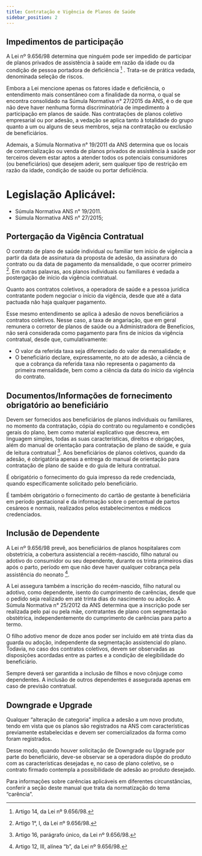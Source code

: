 ```yaml
---
title: Contratação e Vigência de Planos de Saúde
sidebar_position: 2
---
```


## Impedimentos de participação

A Lei nº 9.656/98 determina que ninguém pode ser impedido de participar de planos privados de assistência
à saúde em razão da idade ou da condição de pessoa portadora de deficiência [^67] . Trata-se de prática vedada,
denominada seleção de riscos.

Embora a Lei mencione apenas os fatores idade e deficiência, o entendimento mais consentâneo com a
finalidade da norma, o qual se encontra consolidado na Súmula Normativa n° 27/2015 da ANS, é o de que
não deve haver nenhuma forma discriminatória de impedimento à participação em planos de saúde. Nas contratações de planos coletivo empresarial ou por adesão, a vedação se aplica tanto à totalidade do grupo
quanto a um ou alguns de seus membros, seja na contratação ou exclusão de beneficiários.

Ademais, a Súmula Normativa n° 19/2011 da ANS determina que os locais de comercialização ou venda
de planos privados de assistência à saúde por terceiros devem estar aptos a atender todos os potenciais
consumidores (ou beneficiários) que desejem aderir, sem qualquer tipo de restrição em razão da idade,
condição de saúde ou portar deficiência.

# Legislação Aplicável:
- Súmula Normativa ANS n° 19/2011.
- Súmula Normativa ANS n° 27/2015;

## Portergação da Vigência Contratual

O contrato de plano de saúde individual ou familiar tem início de vigência a partir da data de assinatura da
proposta de adesão, da assinatura do contrato ou da data de pagamento da mensalidade, o que ocorrer
primeiro [^68]. Em outras palavras, aos planos individuais ou familiares é vedada a postergação de início da
vigência contratual.

Quanto aos contratos coletivos, a operadora de saúde e a pessoa jurídica contratante podem negociar o
início da vigência, desde que até a data pactuada não haja qualquer pagamento.

Esse mesmo entendimento se aplica à adesão de novos beneficiários a contratos coletivos. Nesse caso,
a taxa de angariação, que em geral remunera o corretor de planos de saúde ou a Administradora de
Benefícios, não será considerada como pagamento para fins de inícios da vigência contratual, desde que,
cumulativamente:

- O valor da referida taxa seja diferenciado do valor da mensalidade; e
- O beneficiário declare, expressamente, no ato de adesão, a ciência de que a cobrança da referida taxa
não representa o pagamento da primeira mensalidade, bem como a ciência da data do início da vigência
do contrato.

## Documentos/Informações de fornecimento obrigatório ao beneficiário

Devem ser fornecidos aos beneficiários de planos individuais ou familiares, no momento da contratação,
cópia do contrato ou regulamento e condições gerais do plano, bem como material explicativo que descreva,
em linguagem simples, todas as suas características, direitos e obrigações, além do manual de orientação
para contratação de plano de saúde, e guia de leitura contratual [^69]. Aos beneficiários de planos coletivos,
quando da adesão, é obrigatória apenas a entrega do manual de orientação para contratação de plano de
saúde e do guia de leitura contratual.

É obrigatório o fornecimento do guia impresso da rede credenciada, quando especificamente solicitado
pelo beneficiário.

É também obrigatório o fornecimento do cartão de gestante à beneficiária em período gestacional e da
informação sobre o percentual de partos cesáreos e normais, realizados pelos estabelecimentos e médicos
credenciados.

## Inclusão de Dependente

A Lei nº 9.656/98 prevê, aos beneficiários de planos hospitalares com obstetrícia, a cobertura assistencial a
recém-nascido, filho natural ou adotivo do consumidor ou seu dependente, durante os trinta primeiros dias
após o parto, período em que não deve haver qualquer cobrança pela assistência do neonato [^70].

A Lei assegura também a inscrição do recém-nascido, filho natural ou adotivo, como dependente, isento do
cumprimento de carências, desde que o pedido seja realizado em até trinta dias do nascimento ou adoção.
A Súmula Normativa n° 25/2012 da ANS determina que a inscrição pode ser realizada pelo pai ou pela mãe,
contratantes de plano com segmentação obstétrica, independentemente do cumprimento de carências
para parto a termo.

O filho adotivo menor de doze anos poder ser incluído em até trinta dias da guarda ou adoção, independente
da segmentação assistencial do plano. Todavia, no caso dos contratos coletivos, devem ser observadas as
disposições acordadas entre as partes e a condição de elegibilidade do beneficiário.

Sempre deverá ser garantida a inclusão de filhos e novo cônjuge como dependentes. A inclusão de outros
dependentes é assegurada apenas em caso de previsão contratual.

## Downgrade e Upgrade

Qualquer “alteração de categoria” implica a adesão a um novo produto, tendo em vista que os planos são
registrados na ANS com características previamente estabelecidas e devem ser comercializados da forma
como foram registrados.

Desse modo, quando houver solicitação de Downgrade ou Upgrade por parte do beneficiário, deve-se
observar se a operadora dispõe do produto com as características desejadas e, no caso de plano coletivo,
se o contrato firmado contempla a possibilidade de adesão ao produto desejado.

Para informações sobre carências aplicáveis em diferentes circunstâncias, conferir a seção deste manual
que trata da normatização do tema “carência”.



[^67]: Artigo 14, da Lei nº 9.656/98.
[^68]: Artigo 1°, I, da Lei nº 9.656/98.
[^69]: Artigo 16, parágrafo único, da Lei nº 9.656/98.
[^70]: Artigo 12, III, alínea “b”, da Lei nº 9.656/98.
